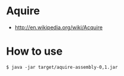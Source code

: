 # Aquire

* http://en.wikipedia.org/wiki/Acquire

# How to use

	$ java -jar target/aquire-assembly-0,1.jar